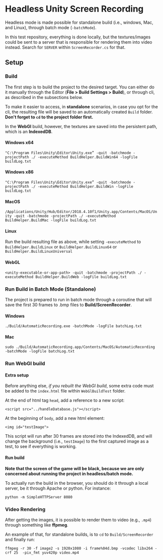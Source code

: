 # Headless Unity Screen Recording

Headless mode is made possible for standalone build (i.e., windows, Mac, and Linux), through batch mode (`-batchMode`).

In this test repository, everything is done locally, but the textures/images could be sent to a server that is responsible for rendering them into video instead. Search for `SERVER` within `ScreenRecorder.cs` for that.

## Setup
### Build
The first step is to build the project to the desired target. You can either do it manually through the Editor (**File > Build Settings > Build**), or through cli, as described in the subsections below.

To make it easier to access, in **standalone** scenarios, in case you opt for the cli, the resulting file will be saved to an automatically created `Build` folder. **Don't forget to `cd` to the project folder first.**

In the **WebGl** build, however, the textures are saved into the persistent path, which is an **IndexedDB**.

#### Windows x64
`"C:\Program Files\Unity\Editor\Unity.exe” -quit -batchmode -projectPath ./ -executeMethod BuildHelper.BuildWin64 -logFile buildLog.txt`

#### Windows x86
`"C:\Program Files\Unity\Editor\Unity.exe” -quit -batchmode -projectPath ./ -executeMethod BuildHelper.BuildWin -logFile buildLog.txt`

#### MacOS
`/Applications/Unity/Hub/Editor/2018.4.10f1/Unity.app/Contents/MacOS/Unity -quit -batchmode -projectPath ./ -executeMethod BuildHelper.BuildMac -logFile buildLog.txt`

#### Linux
Run the build resulting file as above, while setting `-executeMethod` to `BuildHelper.BuildLinux` or `BuildHelper.BuildLinux64` or `BuildHelper.BuildLinuxUniversal`

#### WebGL
`<unity-executable-or-app-path> -quit -batchmode -projectPath ./ -executeMethod BuildHelper.BuildWeb -logFile buildLog.txt`

### Run Build in Batch Mode (Standalone)

The project is prepared to run in batch mode through a coroutine that will save the first 30 frames to .bmp files to **Build/ScreenRecorder**.

#### Windows
`./Build/AutomaticRecording.exe -batchMode -logFile batchLog.txt`

#### Mac
`sudo ./Build/AutomaticRecording.app/Contents/MacOS/AutomaticRecording -batchMode -logFile batchLog.txt`

### Run WebGl build

#### Extra setup
Before anything else, _if you rebuilt the WebGl build_, some extra code must be added to the `index.html` file within `WebGlBuildTest` folder.

At the end of html tag `head`, add a reference to a new script:

`<script src="../handleDatabase.js"></script>`

At the beginning of `body`, add a new html element:

`<img id="testImage">`

This script will run after 30 frames are stored into the IndexedDB, and will change the background (i.e., `testImage`) to the first captured image as a test, to see if everything is working.

#### Run build

**Note that the screen of the game will be black, because we are only concerned about running the project in headless/batch mode.**

To actually run the build in the browser, you should do it through a local server, be it through Apache or python. For instance:

`python -m SimpleHTTPServer 8080`

### Video Rendering

After getting the images, it is possible to render them to video (e.g., `.mp4`) through something like **ffpmeg**. 

An example of that, for standalone builds, is to `cd` to `Build/ScreenRecorder` and finally run:

`ffmpeg -r 30 -f image2 -s 1920x1080 -i frame%04d.bmp -vcodec libx264 -crf 25  -pix_fmt yuv420p video.mp4`